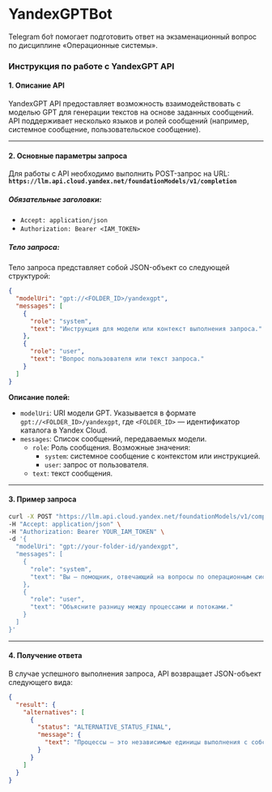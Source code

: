 # YandexGPTBot
Telegram бо́т помогает подготовить ответ на экзаменационный вопрос по дисциплине «Операционные системы».

### Инструкция по работе с YandexGPT API

#### 1. Описание API

YandexGPT API предоставляет возможность взаимодействовать с моделью GPT для генерации текстов на основе заданных сообщений. API поддерживает несколько языков и ролей сообщений (например, системное сообщение, пользовательское сообщение).

---

#### 2. Основные параметры запроса

Для работы с API необходимо выполнить POST-запрос на URL:  
**`https://llm.api.cloud.yandex.net/foundationModels/v1/completion`**

##### **Обязательные заголовки:**
- `Accept: application/json`
- `Authorization: Bearer <IAM_TOKEN>`

##### **Тело запроса:**
Тело запроса представляет собой JSON-объект со следующей структурой:  

```json
{
  "modelUri": "gpt://<FOLDER_ID>/yandexgpt",
  "messages": [
    {
      "role": "system",
      "text": "Инструкция для модели или контекст выполнения запроса."
    },
    {
      "role": "user",
      "text": "Вопрос пользователя или текст запроса."
    }
  ]
}
```

**Описание полей:**
- `modelUri`: URI модели GPT. Указывается в формате `gpt://<FOLDER_ID>/yandexgpt`, где `<FOLDER_ID>` — идентификатор каталога в Yandex Cloud.
- `messages`: Список сообщений, передаваемых модели.  
  - `role`: Роль сообщения. Возможные значения:
    - `system`: системное сообщение с контекстом или инструкцией.
    - `user`: запрос от пользователя.  
  - `text`: текст сообщения.

---

#### 3. Пример запроса

```bash
curl -X POST "https://llm.api.cloud.yandex.net/foundationModels/v1/completion" \
-H "Accept: application/json" \
-H "Authorization: Bearer YOUR_IAM_TOKEN" \
-d '{
  "modelUri": "gpt://your-folder-id/yandexgpt",
  "messages": [
    {
      "role": "system",
      "text": "Вы — помощник, отвечающий на вопросы по операционным системам."
    },
    {
      "role": "user",
      "text": "Объясните разницу между процессами и потоками."
    }
  ]
}'
```

---

#### 4. Получение ответа

В случае успешного выполнения запроса, API возвращает JSON-объект следующего вида:

```json
{
  "result": {
    "alternatives": [
      {
        "status": "ALTERNATIVE_STATUS_FINAL",
        "message": {
          "text": "Процессы — это независимые единицы выполнения с собственным адресным пространством, в то время как потоки разделяют адресное пространство процесса и ресурсы."
        }
      }
    ]
  }
}
```


